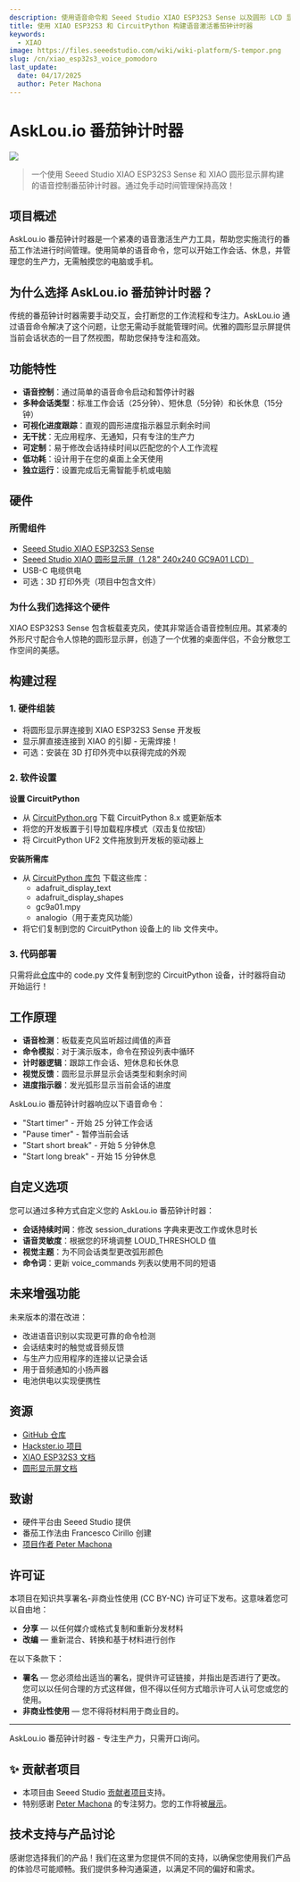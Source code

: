 ```yaml
---
description: 使用语音命令和 Seeed Studio XIAO ESP32S3 Sense 以及圆形 LCD 显示屏构建一个紧凑的、CircuitPython 驱动的番茄钟计时器。
title: 使用 XIAO ESP32S3 和 CircuitPython 构建语音激活番茄钟计时器
keywords:
  - XIAO
image: https://files.seeedstudio.com/wiki/wiki-platform/S-tempor.png
slug: /cn/xiao_esp32s3_voice_pomodoro
last_update:
  date: 04/17/2025
  author: Peter Machona
---
```


# AskLou.io 番茄钟计时器

<div style={{textAlign:'center'}}><img src="https://files.seeedstudio.com/wiki/xiao_esp32s3_sense_pomodoro_timer/AskLou_01.png" style={{width:800, height:'auto'}}/></div>

> 一个使用 Seeed Studio XIAO ESP32S3 Sense 和 XIAO 圆形显示屏构建的语音控制番茄钟计时器。通过免手动时间管理保持高效！

## 项目概述

AskLou.io 番茄钟计时器是一个紧凑的语音激活生产力工具，帮助您实施流行的番茄工作法进行时间管理。使用简单的语音命令，您可以开始工作会话、休息，并管理您的生产力，无需触摸您的电脑或手机。

## 为什么选择 AskLou.io 番茄钟计时器？

传统的番茄钟计时器需要手动交互，会打断您的工作流程和专注力。AskLou.io 通过语音命令解决了这个问题，让您无需动手就能管理时间。优雅的圆形显示屏提供当前会话状态的一目了然视图，帮助您保持专注和高效。

## 功能特性

- **语音控制**：通过简单的语音命令启动和暂停计时器
- **多种会话类型**：标准工作会话（25分钟）、短休息（5分钟）和长休息（15分钟）
- **可视化进度跟踪**：直观的圆形进度指示器显示剩余时间
- **无干扰**：无应用程序、无通知，只有专注的生产力
- **可定制**：易于修改会话持续时间以匹配您的个人工作流程
- **低功耗**：设计用于在您的桌面上全天使用
- **独立运行**：设置完成后无需智能手机或电脑

## 硬件

### 所需组件

- [Seeed Studio XIAO ESP32S3 Sense](https://www.seeedstudio.com/Seeed-Studio-XIAO-ESP32S3-Sense-Pre-Soldered-p-6335.html)
- [Seeed Studio XIAO 圆形显示屏（1.28" 240x240 GC9A01 LCD）](https://www.seeedstudio.com/Seeed-Studio-Round-Display-for-XIAO-p-5638.html)
- USB-C 电缆供电
- 可选：3D 打印外壳（项目中包含文件）

### 为什么我们选择这个硬件

XIAO ESP32S3 Sense 包含板载麦克风，使其非常适合语音控制应用。其紧凑的外形尺寸配合令人惊艳的圆形显示屏，创造了一个优雅的桌面伴侣，不会分散您工作空间的美感。

## 构建过程

### 1. 硬件组装

- 将圆形显示屏连接到 XIAO ESP32S3 Sense 开发板
- 显示屏直接连接到 XIAO 的引脚 - 无需焊接！
- 可选：安装在 3D 打印外壳中以获得完成的外观

### 2. 软件设置

**设置 CircuitPython**

- 从 [CircuitPython.org](https://circuitpython.org/) 下载 CircuitPython 8.x 或更新版本
- 将您的开发板置于引导加载程序模式（双击复位按钮）
- 将 CircuitPython UF2 文件拖放到开发板的驱动器上

**安装所需库**

- 从 [CircuitPython 库包](https://github.com/adafruit/Adafruit_CircuitPython_Bundle/releases) 下载这些库：
  - adafruit_display_text
  - adafruit_display_shapes
  - gc9a01.mpy
  - analogio（用于麦克风功能）
- 将它们复制到您的 CircuitPython 设备上的 lib 文件夹中。

### 3. 代码部署

只需将此[仓库](https://github.com/AskLou-io/Pomodoro_Circuit_Python)中的 code.py 文件复制到您的 CircuitPython 设备，计时器将自动开始运行！

## 工作原理

- **语音检测**：板载麦克风监听超过阈值的声音
- **命令模拟**：对于演示版本，命令在预设列表中循环
- **计时器逻辑**：跟踪工作会话、短休息和长休息
- **视觉反馈**：圆形显示屏显示会话类型和剩余时间
- **进度指示器**：发光弧形显示当前会话的进度

AskLou.io 番茄钟计时器响应以下语音命令：

- "Start timer" - 开始 25 分钟工作会话
- "Pause timer" - 暂停当前会话
- "Start short break" - 开始 5 分钟休息
- "Start long break" - 开始 15 分钟休息

## 自定义选项

您可以通过多种方式自定义您的 AskLou.io 番茄钟计时器：

- **会话持续时间**：修改 session_durations 字典来更改工作或休息时长
- **语音灵敏度**：根据您的环境调整 LOUD_THRESHOLD 值
- **视觉主题**：为不同会话类型更改弧形颜色
- **命令词**：更新 voice_commands 列表以使用不同的短语

## 未来增强功能

未来版本的潜在改进：

- 改进语音识别以实现更可靠的命令检测
- 会话结束时的触觉或音频反馈
- 与生产力应用程序的连接以记录会话
- 用于音频通知的小扬声器
- 电池供电以实现便携性

## 资源

- [GitHub 仓库](https://github.com/AskLou-io/Pomodoro_Circuit_Python/blob/main/README.md)
- [Hackster.io 项目](https://www.hackster.io/peter-machona/asklou-io-pomodoro-timer-a7a1f2)
- [XIAO ESP32S3 文档](https://wiki.seeedstudio.com/xiao_esp32s3_getting_started/)
- [圆形显示屏文档](https://wiki.seeedstudio.com/get_start_round_display/)

## 致谢

- 硬件平台由 Seeed Studio 提供
- 番茄工作法由 Francesco Cirillo 创建
- [项目作者 Peter Machona](https://github.com/AskLou-io/Pomodoro_Circuit_Python)

## 许可证

本项目在知识共享署名-非商业性使用 (CC BY-NC) 许可证下发布。这意味着您可以自由地：

- **分享** — 以任何媒介或格式复制和重新分发材料
- **改编** — 重新混合、转换和基于材料进行创作

在以下条款下：

- **署名** — 您必须给出适当的署名，提供许可证链接，并指出是否进行了更改。您可以以任何合理的方式这样做，但不得以任何方式暗示许可人认可您或您的使用。
- **非商业性使用** — 您不得将材料用于商业目的。

---

AskLou.io 番茄钟计时器 - 专注生产力，只需开口询问。

## ✨ 贡献者项目

- 本项目由 Seeed Studio [贡献者项目](https://github.com/orgs/Seeed-Studio/projects/6/views/1?pane=issue&itemId=30957479)支持。
- 特别感谢 [Peter Machona](https://github.com/orgs/Seeed-Studio/projects/6/views/1?pane=issue&itemId=92639112&issue=Seeed-Studio%7Cwiki-documents%7C2074) 的专注努力。您的工作将被[展示](https://wiki.seeedstudio.com/contributors/)。

## 技术支持与产品讨论

感谢您选择我们的产品！我们在这里为您提供不同的支持，以确保您使用我们产品的体验尽可能顺畅。我们提供多种沟通渠道，以满足不同的偏好和需求。
<div class="button_tech_support_container">
<a href="https://forum.seeedstudio.com/" class="button_forum"></a>
<a href="https://www.seeedstudio.com/contacts" class="button_email"></a>
</div>
<div class="button_tech_support_container">
<a href="https://discord.gg/eWkprNDMU7" class="button_discord"></a>
<a href="https://github.com/Seeed-Studio/wiki-documents/discussions/69" class="button_discussion"></a>
</div>
